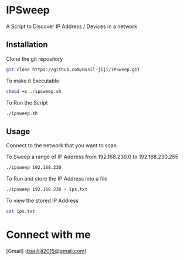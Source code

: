 # IPSweep

A Script to Discover IP Address / Devices in a network

## Installation

Clone the git repository
```bash
git clone https://github.com/Basil-jiji/IPSweep.git
```
To make it Executable
```bash
chmod +x ./ipsweep.sh
```
To Run the Script
```bash
./ipsweep.sh
```
## Usage

Connect to the network that you want to scan

To Sweep a range of IP Address from 192.168.230.0 to 192.168.230.255
```bash
./ipsweep 192.168.230
```
To Run and store the IP Address into a file
```bash
./ipsweep 192.168.230 > ips.txt
```
To view the stored IP Address
```bash
cat ips.txt
```
# Connect with me
[Gmail] (basiljiji2015@gmail.com)
